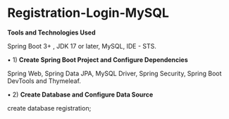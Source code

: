 # Registration-Login-MySQL

**Tools and Technologies Used**

Spring Boot 3+ , JDK 17 or later, MySQL, IDE - STS.

• 1)  **Create Spring Boot Project and Configure Dependencies**

Spring Web, Spring Data JPA, MySQL Driver, Spring Security, Spring Boot DevTools and Thymeleaf.

• 2)  **Create Database and Configure Data Source**

  create database registration;

